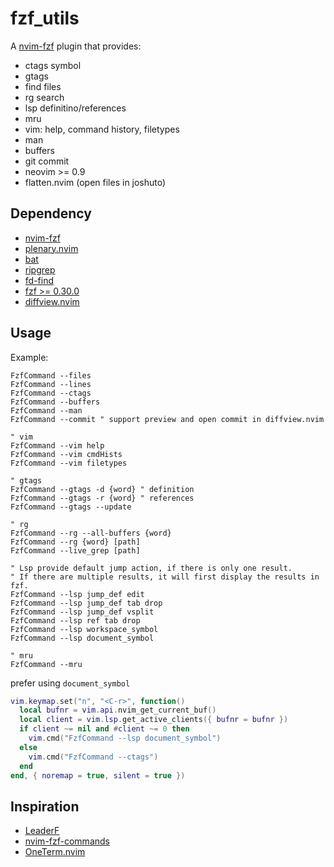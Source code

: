 # fzf_utils

A [nvim-fzf](https://github.com/vijaymarupudi/nvim-fzf) plugin that provides:

- ctags symbol
- gtags
- find files
- rg search
- lsp definitino/references
- mru
- vim: help, command history, filetypes
- man
- buffers
- git commit
- neovim >= 0.9
- flatten.nvim (open files in joshuto)

## Dependency

- [nvim-fzf](https://github.com/vijaymarupudi/nvim-fzf)
- [plenary.nvim](https://github.com/nvim-lua/plenary.nvim)
- [bat](https://github.com/sharkdp/bat)
- [ripgrep](https://github.com/BurntSushi/ripgrep)
- [fd-find](https://github.com/sharkdp/fd)
- [fzf >= 0.30.0](https://github.com/junegunn/fzf)
- [diffview.nvim](https://github.com/sindrets/diffview.nvim)

## Usage

Example:

```vim
FzfCommand --files
FzfCommand --lines
FzfCommand --ctags
FzfCommand --buffers
FzfCommand --man
FzfCommand --commit " support preview and open commit in diffview.nvim

" vim
FzfCommand --vim help
FzfCommand --vim cmdHists
FzfCommand --vim filetypes

" gtags
FzfCommand --gtags -d {word} " definition
FzfCommand --gtags -r {word} " references
FzfCommand --gtags --update

" rg
FzfCommand --rg --all-buffers {word}
FzfCommand --rg {word} [path]
FzfCommand --live_grep [path]

" Lsp provide default jump action, if there is only one result.
" If there are multiple results, it will first display the results in fzf.
FzfCommand --lsp jump_def edit
FzfCommand --lsp jump_def tab drop
FzfCommand --lsp jump_def vsplit
FzfCommand --lsp ref tab drop
FzfCommand --lsp workspace_symbol
FzfCommand --lsp document_symbol

" mru
FzfCommand --mru
```

prefer using `document_symbol`

```lua
vim.keymap.set("n", "<C-r>", function()
  local bufnr = vim.api.nvim_get_current_buf()
  local client = vim.lsp.get_active_clients({ bufnr = bufnr })
  if client ~= nil and #client ~= 0 then
    vim.cmd("FzfCommand --lsp document_symbol")
  else
    vim.cmd("FzfCommand --ctags")
  end
end, { noremap = true, silent = true })
```

## Inspiration

- [LeaderF](https://github.com/Yggdroot/LeaderF)
- [nvim-fzf-commands](https://github.com/vijaymarupudi/nvim-fzf-commands)
- [OneTerm.nvim](https://github.com/LoricAndre/OneTerm.nvim)
